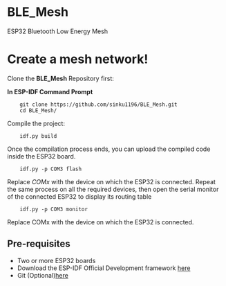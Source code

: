 # BLE_Mesh
ESP32 Bluetooth Low Energy Mesh

# Create a mesh network!

Clone the __BLE_Mesh__ Repository first:

__In ESP-IDF Command Prompt__
```
    git clone https://github.com/sinku1196/BLE_Mesh.git
    cd BLE_Mesh/
```
Compile the project:

```
    idf.py build
```
Once the compilation process ends, you can upload the compiled code inside the ESP32 board.

```
    idf.py -p COM3 flash
```
Replace _COMx_ with the device on which the ESP32 is connected.
Repeat the same process on all the required devices, then open the serial monitor of the connected ESP32 to display its routing table

```
    idf.py -p COM3 monitor
```
Replace COMx with the device on which the ESP32 is connected.

## Pre-requisites

- Two or more ESP32 boards
- Download the ESP-IDF Official Development framework [here](https://docs.espressif.com/projects/esp-idf/en/stable/get-started/index.html#step-2-get-esp-idf)
- Git (Optional)[here](https://git-scm.com/downloads)

